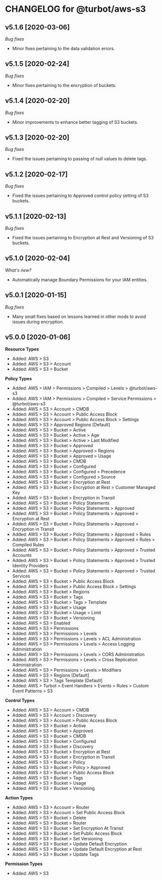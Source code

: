 # CHANGELOG for @turbot/aws-s3

## v5.1.6 [2020-03-06]

_Bug fixes_

* Minor fixes pertaining to the data validation errors.

## v5.1.5 [2020-02-24]

_Bug fixes_

* Minor fixes pertaining to the encryption of buckets.

## v5.1.4 [2020-02-20]

_Bug fixes_

* Minor improvements to enhance better tagging of S3 buckets.

## v5.1.3 [2020-02-20]

_Bug fixes_

* Fixed the issues pertaining to passing of null values to delete tags.

## v5.1.2 [2020-02-17]

_Bug fixes_

* Fixed the issues pertaining to Approved control policy setting of S3 buckets.

## v5.1.1 [2020-02-13]

_Bug fixes_

* Fixed the issues pertaining to Encryption at Rest and Versioning of S3 buckets.

## v5.1.0 [2020-02-04]

_What's new?_

* Automatically manage Boundary Permissions for your IAM entities.

## v5.0.1 [2020-01-15]

_Bug fixes_

* Many small fixes based on lessons learned in other mods to avoid issues during encryption.

## v5.0.0 [2020-01-06]

**Resource Types**

* Added: AWS > S3
* Added: AWS > S3 > Account
* Added: AWS > S3 > Bucket

**Policy Types**

* Added: AWS > IAM > Permissions > Compiled > Levels > @turbot/aws-s3
* Added: AWS > IAM > Permissions > Compiled > Service Permissions > @turbot/aws-s3
* Added: AWS > S3 > Account > CMDB
* Added: AWS > S3 > Account > Public Access Block
* Added: AWS > S3 > Account > Public Access Block > Settings
* Added: AWS > S3 > Approved Regions [Default]
* Added: AWS > S3 > Bucket > Active
* Added: AWS > S3 > Bucket > Active > Age
* Added: AWS > S3 > Bucket > Active > Last Modified
* Added: AWS > S3 > Bucket > Approved
* Added: AWS > S3 > Bucket > Approved > Regions
* Added: AWS > S3 > Bucket > Approved > Usage
* Added: AWS > S3 > Bucket > CMDB
* Added: AWS > S3 > Bucket > Configured
* Added: AWS > S3 > Bucket > Configured > Precedence
* Added: AWS > S3 > Bucket > Configured > Source
* Added: AWS > S3 > Bucket > Encryption at Rest
* Added: AWS > S3 > Bucket > Encryption at Rest > Customer Managed Key
* Added: AWS > S3 > Bucket > Encryption in Transit
* Added: AWS > S3 > Bucket > Policy Statements
* Added: AWS > S3 > Bucket > Policy Statements > Approved
* Added: AWS > S3 > Bucket > Policy Statements > Approved > Encryption at Rest
* Added: AWS > S3 > Bucket > Policy Statements > Approved > Encryption in Transit
* Added: AWS > S3 > Bucket > Policy Statements > Approved > Rules
* Added: AWS > S3 > Bucket > Policy Statements > Approved > Rules > Compiled Rules
* Added: AWS > S3 > Bucket > Policy Statements > Approved > Trusted Accounts
* Added: AWS > S3 > Bucket > Policy Statements > Approved > Trusted Identity Providers
* Added: AWS > S3 > Bucket > Policy Statements > Approved > Trusted Services
* Added: AWS > S3 > Bucket > Public Access Block
* Added: AWS > S3 > Bucket > Public Access Block > Settings
* Added: AWS > S3 > Bucket > Regions
* Added: AWS > S3 > Bucket > Tags
* Added: AWS > S3 > Bucket > Tags > Template
* Added: AWS > S3 > Bucket > Usage
* Added: AWS > S3 > Bucket > Usage > Limit
* Added: AWS > S3 > Bucket > Versioning
* Added: AWS > S3 > Enabled
* Added: AWS > S3 > Permissions
* Added: AWS > S3 > Permissions > Levels
* Added: AWS > S3 > Permissions > Levels > ACL Administration
* Added: AWS > S3 > Permissions > Levels > Access Logging Administration
* Added: AWS > S3 > Permissions > Levels > CORS Administration
* Added: AWS > S3 > Permissions > Levels > Cross Replication Administration
* Added: AWS > S3 > Permissions > Levels > Modifiers
* Added: AWS > S3 > Regions [Default]
* Added: AWS > S3 > Tags Template [Default]
* Added: AWS > Turbot > Event Handlers > Events > Rules > Custom Event Patterns > S3

**Control Types**

* Added: AWS > S3 > Account > CMDB
* Added: AWS > S3 > Account > Discovery
* Added: AWS > S3 > Account > Public Access Block
* Added: AWS > S3 > Bucket > Active
* Added: AWS > S3 > Bucket > Approved
* Added: AWS > S3 > Bucket > CMDB
* Added: AWS > S3 > Bucket > Configured
* Added: AWS > S3 > Bucket > Discovery
* Added: AWS > S3 > Bucket > Encryption at Rest
* Added: AWS > S3 > Bucket > Encryption in Transit
* Added: AWS > S3 > Bucket > Policy
* Added: AWS > S3 > Bucket > Policy > Approved
* Added: AWS > S3 > Bucket > Public Access Block
* Added: AWS > S3 > Bucket > Tags
* Added: AWS > S3 > Bucket > Usage
* Added: AWS > S3 > Bucket > Versioning

**Action Types**

* Added: AWS > S3 > Account > Router
* Added: AWS > S3 > Account > Set Public Access Block
* Added: AWS > S3 > Bucket > Delete
* Added: AWS > S3 > Bucket > Router
* Added: AWS > S3 > Bucket > Set Encryption At Transit
* Added: AWS > S3 > Bucket > Set Public Access Block
* Added: AWS > S3 > Bucket > Set Versioning
* Added: AWS > S3 > Bucket > Update Default Encryption
* Added: AWS > S3 > Bucket > Update Default Encryption at Rest
* Added: AWS > S3 > Bucket > Update Tags

**Permission Types**

* Added: AWS > S3
